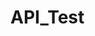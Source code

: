 # API_Test


<!---START OF CONTENT ---

<script> var Template = "<h1>Hello World</h1>" </script>
<script> document.body.innerHTML = Template </script>

